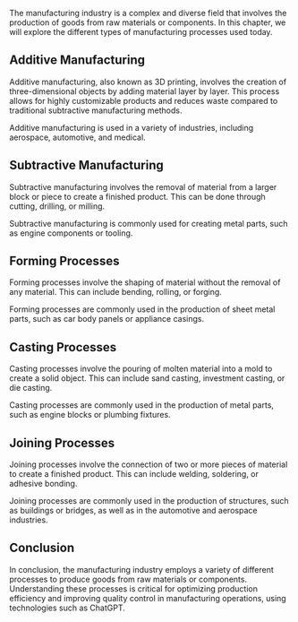 

The manufacturing industry is a complex and diverse field that involves the production of goods from raw materials or components. In this chapter, we will explore the different types of manufacturing processes used today.

Additive Manufacturing
----------------------

Additive manufacturing, also known as 3D printing, involves the creation of three-dimensional objects by adding material layer by layer. This process allows for highly customizable products and reduces waste compared to traditional subtractive manufacturing methods.

Additive manufacturing is used in a variety of industries, including aerospace, automotive, and medical.

Subtractive Manufacturing
-------------------------

Subtractive manufacturing involves the removal of material from a larger block or piece to create a finished product. This can be done through cutting, drilling, or milling.

Subtractive manufacturing is commonly used for creating metal parts, such as engine components or tooling.

Forming Processes
-----------------

Forming processes involve the shaping of material without the removal of any material. This can include bending, rolling, or forging.

Forming processes are commonly used in the production of sheet metal parts, such as car body panels or appliance casings.

Casting Processes
-----------------

Casting processes involve the pouring of molten material into a mold to create a solid object. This can include sand casting, investment casting, or die casting.

Casting processes are commonly used in the production of metal parts, such as engine blocks or plumbing fixtures.

Joining Processes
-----------------

Joining processes involve the connection of two or more pieces of material to create a finished product. This can include welding, soldering, or adhesive bonding.

Joining processes are commonly used in the production of structures, such as buildings or bridges, as well as in the automotive and aerospace industries.

Conclusion
----------

In conclusion, the manufacturing industry employs a variety of different processes to produce goods from raw materials or components. Understanding these processes is critical for optimizing production efficiency and improving quality control in manufacturing operations, using technologies such as ChatGPT.

